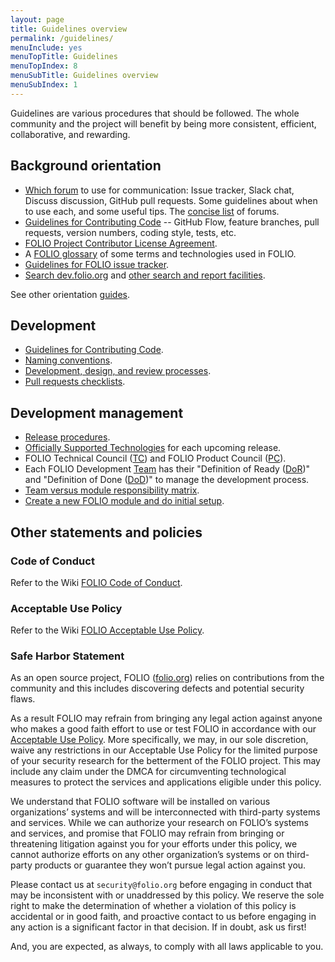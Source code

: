 ```yaml
---
layout: page
title: Guidelines overview
permalink: /guidelines/
menuInclude: yes
menuTopTitle: Guidelines
menuTopIndex: 8
menuSubTitle: Guidelines overview
menuSubIndex: 1
---
```


Guidelines are various procedures that should be followed.
The whole community and the project will benefit by being more consistent, efficient, collaborative, and rewarding.

## Background orientation

- [Which forum](/guidelines/which-forum/) to use for communication:
  Issue tracker, Slack chat, Discuss discussion, GitHub pull requests.
  Some guidelines about when to use each, and some useful tips.
  The [concise list](/community/#collaboration-tools) of forums.
- [Guidelines for Contributing Code](/guidelines/contributing/) --
  GitHub Flow, feature branches, pull requests, version numbers, coding style,
  tests, etc.
- [FOLIO Project Contributor License Agreement](/guidelines/cla-process).
- A [FOLIO glossary](/reference/glossary) of some terms and technologies used in FOLIO.
- [Guidelines for FOLIO issue tracker](/guidelines/issue-tracker/).
- [Search dev.folio.org](/search) and [other search and report facilities](/search-other).

See other orientation [guides](/guides/#background-orientation).

## Development

- [Guidelines for Contributing Code](contributing/).
- [Naming conventions](naming-conventions/).
- [Development, design, and review processes](development-design-review/).
- [Pull requests checklists](pull-requests-checklists/).

## Development management

- [Release procedures](/guidelines/release-procedures/).
- [Officially Supported Technologies](https://wiki.folio.org/display/TC/Officially+Supported+Technologies) for each upcoming release.
- FOLIO Technical Council ([TC](/reference/glossary/#tc))
and FOLIO Product Council ([PC](/reference/glossary/#pc)).
- Each FOLIO Development [Team](https://wiki.folio.org/display/FOLIJET/Folio+Development+Teams+Home)
has their "Definition of Ready ([DoR](/reference/glossary/#dor))"
and "Definition of Done ([DoD](/reference/glossary/#dod))"
to manage the development process.
- [Team versus module responsibility matrix](https://wiki.folio.org/display/REL/Team+vs+module+responsibility+matrix).
- [Create a new FOLIO module and do initial setup](/guidelines/create-new-repo/).

## Other statements and policies

### Code of Conduct

Refer to the Wiki [FOLIO Code of Conduct](https://wiki.folio.org/display/COMMUNITY/FOLIO+Code+of+Conduct).

### Acceptable Use Policy

Refer to the Wiki [FOLIO Acceptable Use Policy](https://wiki.folio.org/display/SEC/FOLIO+Acceptable+Use+Policy).

### Safe Harbor Statement

As an open source project, FOLIO ([folio.org](https://folio.org)) relies on contributions from the community and this includes discovering defects and potential security flaws. 

As a result FOLIO may refrain from bringing any legal action against anyone who makes a good faith effort to use or test FOLIO in accordance with our [Acceptable Use Policy](https://wiki.folio.org/display/SEC/FOLIO+Acceptable+Use+Policy). More specifically, we may, in our sole discretion, waive any restrictions in our Acceptable Use Policy for the limited purpose of your security research for the betterment of the FOLIO project. This may include any claim under the DMCA for circumventing technological measures to protect the services and applications eligible under this policy. 

We understand that FOLIO software will be installed on various organizations’ systems and will be interconnected with third-party systems and services. While we can authorize your research on FOLIO’s systems and services, and promise that FOLIO may refrain from bringing or threatening litigation against you for your efforts under this policy, we cannot authorize efforts on any other organization’s systems or on third-party products or guarantee they won’t pursue legal action against you. 

Please contact us at `security@folio.org` before engaging in conduct that may be inconsistent with or unaddressed by this policy. We reserve the sole right to make the determination of whether a violation of this policy is accidental or in good faith, and proactive contact to us before engaging in any action is a significant factor in that decision. If in doubt, ask us first!

And, you are expected, as always, to comply with all laws applicable to you.

